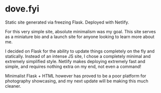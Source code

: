 # dove.fyi
Static site generated via freezing Flask.
Deployed with Netlify.

For this very simple site, absolute minimalism was my goal. This site serves as a miniature bio and a launch site for anyone looking to learn more about me.

I decided on Flask for the ability to update things completely on the fly and statically. Instead of an intense JS site, I chose a completely minimal and extremely simplified style. Netlify makes deploying extremely fast and simple, and requires nothing extra on my end, not even a command!

Minimalist Flask + HTML however has proved to be a poor platform for photography showcasing, and my next update will be making this much cleaner.

